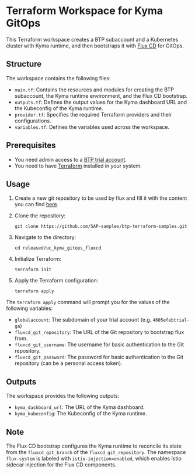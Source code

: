 # Terraform Workspace for Kyma GitOps

This Terraform workspace creates a BTP subaccount and a Kubernetes cluster with Kyma runtime, and then bootstraps it with [Flux CD](https://flux.io) for GitOps. 

## Structure

The workspace contains the following files:

- `main.tf`: Contains the resources and modules for creating the BTP subaccount, the Kyma runtime environment, and the Flux CD bootstrap.
- `outputs.tf`: Defines the output values for the Kyma dashboard URL and the Kubeconfig of the Kyma runtime.
- `provider.tf`: Specifies the required Terraform providers and their configurations.
- `variables.tf`: Defines the variables used across the workspace.

## Prerequisites

- You need admin access to a [BTP trial account](https://account.hanatrial.ondemand.com/trial/#/home/trial).
- You need to have [Terraform](https://developer.hashicorp.com/terraform/downloads) installed in your system.

## Usage

1. Create a new git repository to be used by flux  and fill it with the content you can find [here](https://github.com/SAP-samples/btp-terraform-samples/tree/kyma-gitops).

2. Clone the repository:
    ```
    git clone https://github.com/SAP-samples/btp-terraform-samples.git
    ```
3. Navigate to the directory:
    ```
    cd released/uc_kyma_gitops_fluxcd
    ```
4. Initialize Terraform:
    ```
    terraform init
    ```
5. Apply the Terraform configuration:
    ```
    terraform apply
    ```
The `terraform apply` command will prompt you for the values of the following variables:
- `globalaccount`: The subdomain of your trial account (e.g. `4605efebtrial-ga`)
- `fluxcd_git_repository`: The URL of the Git repository to bootstrap flux from.
- `fluxcd_git_username`: The username for basic authentication to the Git repository.
- `fluxcd_git_password`: The password for basic authentication to the Git repository (can be a personal access token).

## Outputs

The workspace provides the following outputs:

- `kyma_dashboard_url`: The URL of the Kyma dashboard.
- `kyma_kubeconfig`: The Kubeconfig of the Kyma runtime.

## Note

The Flux CD bootstrap configures the Kyma runtime to reconcile its state from the `fluxcd_git_branch` of the `fluxcd_git_repository`. The namespace `flux-system` is labeled with `istio-injection=enabled`, which enables Istio sidecar injection for the Flux CD components.

